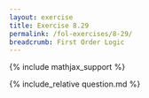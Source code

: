```yaml
---
layout: exercise
title: Exercise 8.29
permalink: /fol-exercises/8-29/
breadcrumb: First Order Logic
---
```


{% include mathjax_support %}

<div><i class="arrow-up loader" data-chapter="fol-exercises" data-exercise="ex_29" data-rating="0"></i></div>
{% include_relative question.md %}
